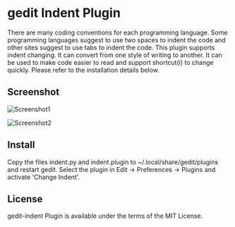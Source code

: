 # gedit Indent Plugin

There are many coding conventions for each programming language. Some programming languages suggest to use two spaces to indent the code and other sites suggest to use tabs to indent the code. This plugin supports indent changing. It can convert from one style of writing to another. It can be used to make code easier to read and support shortcut(<control><alt>i) to change quickly. Please refer to the installation details below.

## Screenshot

![Screenshot1](https://raw.github.com/jongha/gedit-indent/master/demo/screenshot1.png)

![Screenshot2](https://raw.github.com/jongha/gedit-indent/master/demo/screenshot2.png)

## Install

Copy the files indent.py and indent.plugin to ~/.local/share/gedit/plugins and restart gedit. Select the plugin in Edit -> Preferences -> Plugins and activate 'Change Indent'.

## License

gedit-indent Plugin is available under the terms of the MIT License.
